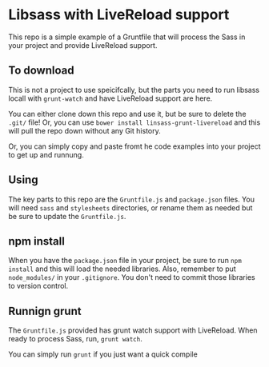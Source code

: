 # Libsass with LiveReload support

This repo is a simple example of a Gruntfile that will process the Sass in your project and provide LiveReload support.

## To download

This is not a project to use speicifcally, but the parts you need to run libsass locall with `grunt-watch` and have LiveReload support are here. 

You can either clone down this repo and use it, but be sure to delete the `.git/` file! Or, you can use `bower install linsass-grunt-livereload` and this will pull the repo down without any Git history.

Or, you can simply copy and paste fromt he code examples into your project to get up and runnung. 

## Using

The key parts to this repo are the `Gruntfile.js` and `package.json` files. You will need `sass` and `stylesheets` directories, or rename them as needed but be sure to update the `Gruntfile.js`. 

## npm install

When you have the `package.json` file in your project, be sure to run `npm install` and this will load the needed libraries. Also, remember to put `node_modules/` in your `.gitignore`. You don't need to commit those libraries to version control. 

## Runnign grunt

The `Gruntfile.js` provided has grunt watch support with LiveReload. When ready to process Sass, run, `grunt watch`.

You can simply run `grunt` if you just want a quick compile
 
